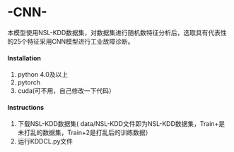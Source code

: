 # -CNN-
本模型使用NSL-KDD数据集，对数据集进行随机数特征分析后，选取具有代表性的25个特征采用CNN模型进行工业故障诊断。
#### Installation

1.  python 4.0及以上
2.  pytorch
3.  cuda(可不用，自己修改一下代码）

#### Instructions

1.  下载NSL-KDD数据集( data/NSL-KDD文件即为NSL-KDD数据集，Train+是未打乱的数据集，Train+2是打乱后的训练数据）
2. 运行KDDCL.py文件  
